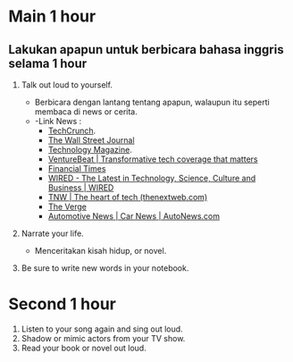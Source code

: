 # Main 1 hour

## Lakukan apapun untuk berbicara bahasa inggris selama 1 hour

1. Talk out loud to yourself.
	- Berbicara dengan lantang tentang apapun, walaupun itu seperti membaca di news or cerita.
	- -Link News :
		- [TechCrunch](https://techcrunch.com/).
		- [The Wall Street Journal](https://www.wsj.com/)
		- [Technology Magazine](https://technologymagazine.com/).
		- [VentureBeat | Transformative tech coverage that matters](https://venturebeat.com/)
		- [Financial Times](https://www.ft.com/)
		- [WIRED - The Latest in Technology, Science, Culture and Business | WIRED](https://www.wired.com/)
		- [TNW | The heart of tech (thenextweb.com)](https://thenextweb.com/)
		- [The Verge](https://www.theverge.com/)
		- [Automotive News | Car News | AutoNews.com](https://www.autonews.com/)


2. Narrate your life.
	- Menceritakan kisah hidup, or novel.

3. Be sure to write new words in your notebook.

# Second 1 hour

1. Listen to your song again and sing out loud.
2. Shadow or mimic actors from your TV show.
3. Read your book or novel out loud.